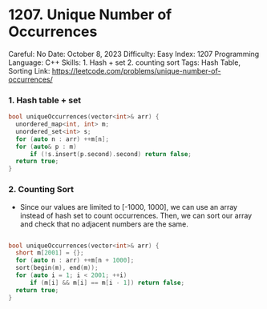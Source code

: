# 1207. Unique Number of Occurrences

Careful: No
Date: October 8, 2023
Difficulty: Easy
Index: 1207
Programming Language: C++
Skills: 1. Hash + set 
2. counting sort
Tags: Hash Table, Sorting
Link: https://leetcode.com/problems/unique-number-of-occurrences/

### 1. Hash table + set

```cpp
bool uniqueOccurrences(vector<int>& arr) {
  unordered_map<int, int> m;
  unordered_set<int> s;
  for (auto n : arr) ++m[n];
  for (auto& p : m)
      if (!s.insert(p.second).second) return false;
  return true;
}
```

### 2. Counting Sort

- Since our values are limited to [-1000, 1000], we can use an array instead of hash set to count occurrences. Then, we can sort our array and check that no adjacent numbers are the same.

```cpp

bool uniqueOccurrences(vector<int>& arr) {
  short m[2001] = {};
  for (auto n : arr) ++m[n + 1000];
  sort(begin(m), end(m));
  for (auto i = 1; i < 2001; ++i)
      if (m[i] && m[i] == m[i - 1]) return false;
  return true;
}
```